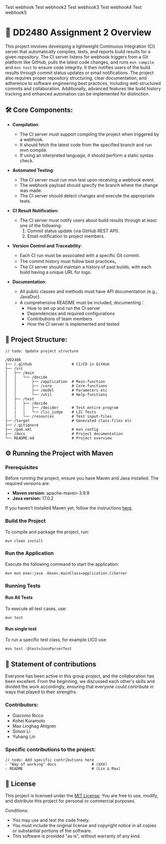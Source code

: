 Test webhook
Test webhook2
Test webhook3
Test webhook4
Test webhook5

# 🚀 DD2480 Assignment 2 Overview

This project involves developing a lightweight Continuous Integration (CI) server that automatically compiles, tests, and reports build results for a given repository. The CI server listens for webhook triggers from a Git platform like GitHub, pulls the latest code changes, and runs `mvn compile` and `mvn test` to ensure code integrity. It then notifies users of the build results through commit status updates or email notifications. The project also requires proper repository structuring, clear documentation, and adherence to software engineering best practices, including well-structured commits and collaboration. Additionally, advanced features like build history tracking and enhanced automation can be implemented for distinction.

## 🛠️ Core Components:

- **Compilation**: 
  - The CI server must support compiling the project when triggered by a webhook.
  - It should fetch the latest code from the specified branch and run mvn compile.
  - If using an interpreted language, it should perform a static syntax check.

- **Automated Testing**: 
  - The CI server must run mvn test upon receiving a webhook event.
  - The webhook payload should specify the branch where the change was made. 
  - The CI server should detect changes and execute the appropriate tests.

- **CI Result Notification**: 
  - The CI server must notify users about build results through at least one of the following:
    1. Commit status update (via GitHub REST API).
    2. Email notification to project members.

- **Version Control and Traceability**:
  - Each CI run must be associated with a specific Git commit.
  - The commit history must follow best practices。
  - The CI server should maintain a history of past builds, with each build having a unique URL for logs.

- **Documentation**:
  - All public classes and methods must have API documentation (e.g., JavaDoc).
  - A comprehensive README must be included, documenting：
    - How to set up and run the CI server
    - Dependencies and required configurations
    - Contributions of team members
    - How the CI server is implemented and tested

## 📂 Project Structure:

```console
// todo: Update project structure

/DD2480
├── /.github                  # CI/CD in GitHub
├── /src
│   ├── /main
│   │   └── /decide
│   │       ├── /application  # Main-function
│   │       ├── /core         # Core-functions
│   │       ├── /model        # Parameters etc
│   │       └── /util         # Help-functions
│   ├── /test
│   │   ├── /decide
|   |   |   ├── /decider      # Test entire program
|   |   |   └── /lic_judge    # LIC Tests
│   │   └── /resources        # Test input-files
├── /target                   # Generated class-files etc
├── /.gitignore
├── /pom.xml                  # mvn config
├── /docs                     # Project documentation
└── README.md                 # Project overview
```

## ⚙️ Running the Project with Maven

### Prerequisites

Before running the project, ensure you have Maven and Java installed. The required versions are:

- **Maven version:** apache-maven-3.9.9
- **Java version:** 17.0.2

If you haven’t installed Maven yet, follow the instructions [here](https://maven.apache.org/install.html).

### Build the Project

To compile and package the project, run:

```console
mvn clean install
```

### Run the Application

Execute the following command to start the application:

```console
mvn mvn exec:java -Dexec.mainClass=application.CiServer
```

### Running Tests

#### Run All Tests

To execute all test cases, use:

```console
mvn test
```

#### Run single test

To run a specific test class, for example LIC0 use:

```console
mvn test -Dtest=JsonParserTest
```

## 🤝 Statement of contributions

Everyone has been active in this group project, and the collaboration has been excellent. From the beginning, we discussed each other's skills and divided the work accordingly, ensuring that everyone could contribute in ways that played to their strengths.

### Contributors:

- Giacomo Ricco
- Kohei Kuramoto
- Max Linghag Ahlgren
- Simon Li
- Yuhang Lin

### Specific contributions to the project:

```console
// todo: Add specific contributions here
- "Way of working" docs                # (XXX)
- README                               # (Lin & Max)
```

## 📜 License

This project is licensed under the [MIT License](https://en.wikipedia.org/wiki/MIT_License). You are free to use, modify, and distribute this project for personal or commercial purposes.

Conditions:

- You may use and test the code freely.
- You must include the original license and copyright notice in all copies or substantial portions of the software.
- This software is provided "as is", without warranty of any kind.
